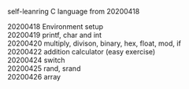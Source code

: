 self-leanring C language from 20200418

20200418 Environment setup\
20200419 printf, char and int\
20200420 multiply, divison, binary, hex, float, mod, if\
20200422 addition calculator (easy exercise)\
20200424 switch\
20200425 rand, srand\
20200426 array